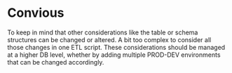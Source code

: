 # Convious

To keep in mind that other considerations like the table or schema structures can be changed or altered. A bit too complex to consider all those changes in one ETL script. These considerations should be managed at a higher DB level, whether by adding multiple PROD-DEV environments that can be changed accordingly.
